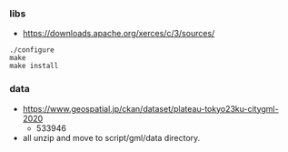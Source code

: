 ### libs
* https://downloads.apache.org/xerces/c/3/sources/

```
./configure
make
make install
```

### data
* https://www.geospatial.jp/ckan/dataset/plateau-tokyo23ku-citygml-2020
  * 533946
* all unzip and move to script/gml/data directory.
